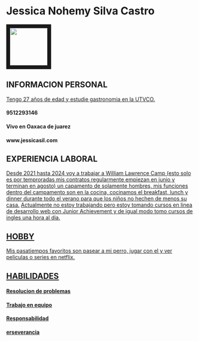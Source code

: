 <h1>Jessica Nohemy Silva Castro</h1> <p align="left">
<img src="https://scontent.foax2-1.fna.fbcdn.net/v/t39.30808-6/405283587_10218668802550493_974403587160566504_n.jpg?stp=cp6_dst-jpg&_nc_cat=103&ccb=1-7&_nc_sid=5f2048&_nc_ohc=12jvJFcfRN8Ab5A0x1V&_nc_ht=scontent.foax2-1.fna&oh=00_AfBCz4YalnAaMPqczog_DLGJPWG9Zrtu8AbdYFBOL7UVYQ&oe=661E82EC" width="100" heigth="100" border="10"/>
<h2>INFORMACION PERSONAL</h2>
<ins> Tengo 27 años de edad y estudie gastronomia en la UTVCO.</ins>
<h4>9512293146</h4>
<h4>Vivo en Oaxaca de juarez</h4>
<h4>www.jessicasil.com</h4>
<h2>EXPERIENCIA LABORAL</h2> 
<ins> Desde 2021 hasta 2024 voy a trabajar a William Lawrence Camp (esto solo es por temproradas mis contratos regularmente empiezan en junio y terminan en agosto) un capamento de solamente hombres, mis funciones dentro del campamento son en la cocina, cocinamos el breakfast, lunch y dinner durante todo el verano para que los niños no hechen de menos su casa.</ins>
<ins> Actualmente no estoy trabajando pero estoy tomando cursos en linea de desarrollo web con Junior Achievement y de igual modo tomo cursos de ingles una hora al dia.<ins>
<h2>HOBBY</h2>
<ins> Mis pasatiempos favoritos son pasear a mi perro, jugar con el y ver peliculas o series en netflix.</ins>
<h2>HABILIDADES</h2>
<h4>Resolucion de problemas</h4>
<h4>Trabajo en equipo</h4>
<h4>Responsabilidad</h4> 
<h4>erseverancia</h4>



